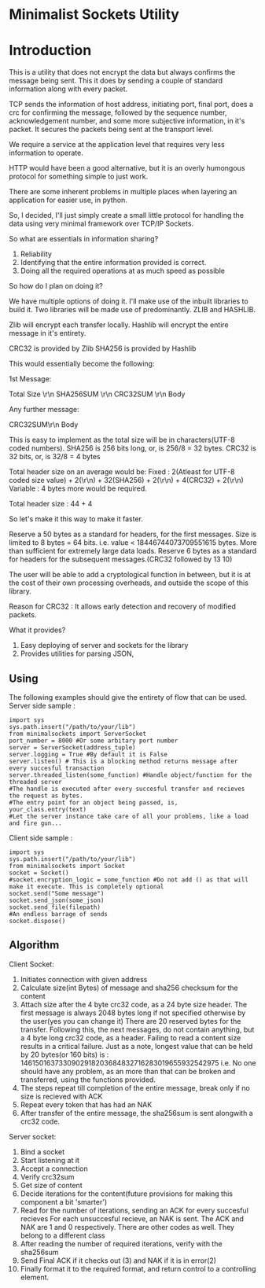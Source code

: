 # Minimalist Sockets Utility

# Introduction
This is a utility that does not encrypt the data but always confirms the message being sent.
This it does by sending a couple of standard information along with every packet.

TCP sends the information of host address, initiating port, final port, does a crc for confirming the message,
followed by the sequence number, acknowledgement number, and some more subjective information, in it's packet.
It secures the packets being sent at the transport level.

We require a service at the application level that requires very less information to operate.

HTTP would have been a good alternative, but it is an overly humongous protocol for something simple to just work.

There are some inherent problems in multiple places when layering an application for easier use, in python.

So, I decided, I'll just simply create a small little protocol for handling the data using very minimal framework over TCP/IP Sockets.

So what are essentials in information sharing?

1. Reliability
2. Identifying that the entire information provided is correct.
3. Doing all the required operations at as much speed as possible

So how do I plan on doing it?

We have multiple options of doing it. 
I'll make use of the inbuilt libraries to build it.
Two libraries will be made use of predominantly.
ZLIB and HASHLIB.

Zlib will encrypt each transfer locally.
Hashlib will encrypt the entire message in it's entirety.

CRC32 is provided by Zlib
SHA256 is provided by Hashlib

This would essentially become the following:

1st Message:

Total Size \r\n
SHA256SUM \r\n
CRC32SUM \r\n
Body

Any further message:

CRC32SUM\r\n
Body

This is easy to implement as the total size will be in characters(UTF-8 coded numbers).
SHA256 is 256 bits long, or, is 256/8 = 32 bytes.
CRC32 is 32 bits, or, is 32/8 = 4 bytes

Total header size on an average would be:
Fixed : 2(Atleast for UTF-8 coded size value) + 2(\r\n) + 32(SHA256) + 2(\r\n) + 4(CRC32) + 2(\r\n)
Variable : 4 bytes more would be required.

Total header size : 44 + 4

So let's make it this way to make it faster.

Reserve a 50 bytes as a standard for headers, for the first messages. Size is limited to 8 bytes = 64 bits. 
i.e. value < 18446744073709551615 bytes. More than sufficient for extremely large data loads.
Reserve 6 bytes as a standard for headers for the subsequent messages.(CRC32 followed by 13 10)

The user will be able to add a cryptological function in between, but it is at the cost of their own processing overheads, and outside the scope of this library.

Reason for CRC32 : It allows early detection and recovery of modified packets.

What it provides?

1. Easy deploying of server and sockets for the library
2. Provides utilities for parsing JSON, 

## Using

The following examples should give the entirety of flow that can be used.
Server side sample : 
```python3
import sys
sys.path.insert("/path/to/your/lib")
from minimalsockets import ServerSocket
port_number = 8000 #Or some arbitary port number
server = ServerSocket(address_tuple)
server.logging = True #By default it is False
server.listen() # This is a blocking method returns message after every succesful transaction
server.threaded_listen(some_function) #Handle object/function for the threaded server
#The handle is executed after every succesful transfer and recieves the request as bytes.
#The entry point for an object being passed, is, your_class.entry(text)
#Let the server instance take care of all your problems, like a load and fire gun...
```
Client side sample : 
```python3
import sys
sys.path.insert("/path/to/your/lib")
from minimalsockets import Socket
socket = Socket()
#socket.encryption_logic = some_function #Do not add () as that will make it execute. This is completely optional
socket.send("Some message")
socket.send_json(some_json)
socket.send_file(filepath)
#An endless barrage of sends
socket.dispose()
```

## Algorithm

Client Socket:

1. Initiates connection with given address
2. Calculate size(int Bytes) of message and sha256 checksum for the content
3.	Attach size after the 4 byte crc32 code, as a 24 byte size header.
	The first message is always 2048 bytes long if not specified otherwise by the user(yes you can change it)
	There are 20 reserved bytes for the transfer.
	Following this, the next messages, do not contain anything, but a 4 byte long crc32 code, as a header.
	Failing to read a content size results in a critical failure.
	Just as a note, longest value that can be held by 20 bytes(or 160 bits) is : 1461501637330902918203684832716283019655932542975
	i.e. No one should have any problem, as an more than that can be broken and transferred, using the functions provided.
3. The steps repeat till completion of the entire message, break only if no size is recieved with ACK
4. Repeat every token that has had an NAK
5. After transfer of the entire message, the sha256sum is sent alongwith a crc32 code.

Server socket:

1. Bind a socket
2. Start listening at it
3. Accept a connection
4. Verify crc32sum
5. Get size of content
6. Decide iterations for the content(future provisions for making this component a bit 'smarter')
7.	Read for the number of iterations, sending an ACK<accepting byte size> for every succesful recieves
	For each unsuccesful recieve, an NAK is sent.
	The ACK and NAK are 1 and 0 respectively. There are other codes as well. They belong to a different class
8. After reading the number of required iterations, verify with the sha256sum
9. Send Final ACK if it checks out (3) and NAK if it is in error(2)
10. Finally format it to the required format, and return control to a controlling element.